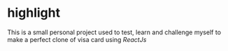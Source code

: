 # highlight
This is a small personal project used to test, learn and challenge myself to make a perfect clone of visa card using *ReactJs*
